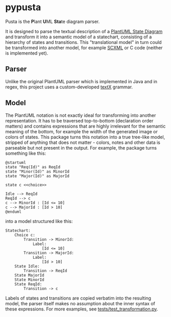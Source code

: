 # pypusta

Pusta is the **P**lant **U**ML **Sta**te diagram parser.

It is designed to parse the textual description of a [PlantUML State Diagram](https://plantuml.com/state-diagram) and transform it into a semantic model of a statechart, consisting of a hierarchy of states and transitions. This "translational model" in turn could be transformed into another model, for example [SCXML](https://www.w3.org/TR/scxml/https://www.w3.org/TR/scxml/) or C code (neither is implemented yet).

## Parser
Unlike the original PlantUML parser which is implemented in Java and in regex, this project uses a custom-developed [textX](https://github.com/textX/textX) grammar.

## Model
The PlantUML notation is not exactly ideal for transforming into another representation. It has to be traversed top-to-bottom (declaration order matters) and contains expressions that are highly irrelevant for the semantic meaning of the bottom, for example the width of the generated image or colors of states. This package turns this notation into a true tree-like model, stripped of anything that does not matter - colors, notes and other data is parseable but not present in the output. For example, the package turns something like this:
```
@startuml
state "Req(Id)" as ReqId
state "Minor(Id)" as MinorId
state "Major(Id)" as MajorId

state c <<choice>>

Idle --> ReqId
ReqId --> c
c --> MinorId : [Id <= 10]
c --> MajorId : [Id > 10]
@enduml
```
into a model structured like this:
```
Statechart:
    Choice c:
        Transition -> MinorId:
            Label:
                [Id <= 10]
        Transition -> MajorId:
            Label:
                [Id > 10]
    State Idle:
        Transition -> ReqId
    State MajorId
    State MinorId
    State ReqId:
        Transition -> c
```
Labels of states and transitions are copied verbatim into the resulting model, the parser itself makes no assumption about the inner syntax of these expressions.
For more examples, see [tests/test_transformation.py](tests/test_transformation.py).
